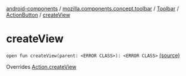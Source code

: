 [android-components](../../../index.md) / [mozilla.components.concept.toolbar](../../index.md) / [Toolbar](../index.md) / [ActionButton](index.md) / [createView](./create-view.md)

# createView

`open fun createView(parent: <ERROR CLASS>): <ERROR CLASS>` [(source)](https://github.com/mozilla-mobile/android-components/blob/master/components/concept/toolbar/src/main/java/mozilla/components/concept/toolbar/Toolbar.kt#L218)

Overrides [Action.createView](../-action/create-view.md)

